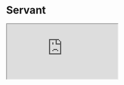 # Servant

<iframe range=: A1:G5 src="https://docs.google.com/spreadsheets/d/e/2PACX-1vQ24VNt-dS719_Z5Y0JIKIK3diDGyLY4bGsOTIDQh8L9bZC8XsKZGlwEdVEcCpaQa4ByzBxr7UZaBLO/pubhtml?gid=0&amp;single=true&amp;widget=true&amp;headers=false"></iframe>
